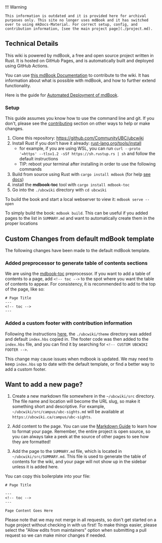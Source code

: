 !!! Warning

    This information is outdated and it is provided here for archival purposes only. This site no longer uses mdBook and it has switched over to using mkDocs-Material. For correct setup, config, and contribution information, [see the main project page](./project.md).

## Technical Details

This wiki is powered by mdBook, a free and open source project written in Rust. It is hosted on GitHub Pages, and is automatically built and deployed using GitHub Actions.

You can use [this mdBook Documentation](https://rust-lang.github.io/mdBook/index.html) to contribute to the wiki. It has information about what is possible with mdBook, and how to further extend functionality.

Here is the guide for [Automated Deployment of mdBook](https://github.com/rust-lang/mdBook/wiki/Automated-Deployment%3A-GitHub-Actions).

### Setup

This guide assumes you know how to use the command line and git. If you don't, please see the [contributing](https://ubcwiki.ca/index.html#contributing) section on other ways to help or make changes.

1. Clone this repository: https://github.com/CommunityUBC/ubcwiki
2. Install Rust if you don't have it already: [rust-lang.org/tools/install](https://www.rust-lang.org/tools/install)
    - for example, if you are using WSL, you can run `curl --proto '=https' --tlsv1.2 -sSf https://sh.rustup.rs | sh` and follow the default instructions
    - TIP: reboot your terminal after installing in order to use the following commands
3. Build from source using Rust with `cargo install mdbook` (for help [see docs](https://rust-lang.github.io/mdBook/guide/installation.html))
4. install the **mdbook-toc** tool with `cargo install mdbook-toc`
5. Go into the `./ubcwiki` directory with `cd ubcwiki`

To build the book and start a local webserver to view it: `mdbook serve --open`

To simply build the book: `mdbook build`. This can be useful if you added pages to the list in `SUMMARY.md` and want to automatically create them in the proper locations 

## Custom Changes from default mdBook template

The following changes have been made to the default mdBook template.

### Added preprocessor to generate table of contents sections

We are using the [mdbook-toc](https://github.com/badboy/mdbook-toc) preprocessor. If you want to add a table of contents to a page, add `<!-- toc -->` to the spot where you want the table of contents to appear. For consistency, it is recommended to add to the top of the page, like so:

```
# Page Title
---
<!-- toc -->
---
```

### Added a custom footer with contribution information
Following the instructions [here](https://rust-lang.github.io/mdBook/format/theme/index.html), the `./ubcwiki/theme` directory was added and default `index.hbs` copied in. The footer code was then added to the `index.hbs` file, and you can find it by searching for `<!-- CUSTOM UBCWIKI FOOTER -->`.

This change may cause issues when mdbook is updated. We may need to keep `index.hbs` up to date with the default template, or find a better way to add a custom footer.

## Want to add a new page?

1. Create a new markdown file somewhere in the `~/ubcwiki/src` directory. The file name and location will become the URL slug, so make it something short and descriptive. For example, `~/ubcwiki/src/campus/ubc-sights.md` will be available at `https://ubcwiki.ca/campus/ubc-sights`.

2. Add content to the page. You can use the [Markdown Guide](https://rust-lang.github.io/mdBook/format/markdown.html) to learn how to format your page. Remember, the entire project is open source, so you can always take a peek at the source of other pages to see how they are formatted!

3. Add the page to the `SUMMARY.md` file, which is located in `~/ubcwiki/src/SUMMARY.md`. This file is used to generate the table of contents for the wiki, and your page will not show up in the sidebar unless it is added here.

You can copy this boilerplate into your file:

```
# Page Title

---
<!-- toc -->
---

Page Content Goes Here
```

Please note that we may not merge in all requests, so don't get started on a huge project without checking in with us first! To make things easier, please select the "Allow edits from maintainers" option when submitting a pull request so we can make minor changes if needed.